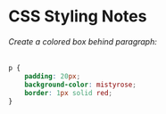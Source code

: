 # CSS Styling Notes

###### Create a colored box behind paragraph:
```css
p {
    padding: 20px;
    background-color: mistyrose;
    border: 1px solid red;
}
```